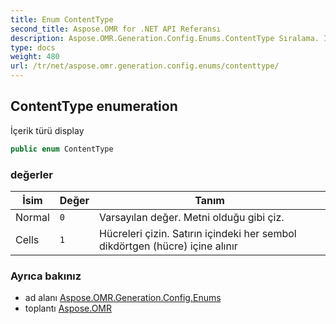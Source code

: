 ```yaml
---
title: Enum ContentType
second_title: Aspose.OMR for .NET API Referansı
description: Aspose.OMR.Generation.Config.Enums.ContentType Sıralama. İçerik türü display
type: docs
weight: 480
url: /tr/net/aspose.omr.generation.config.enums/contenttype/
---
```

## ContentType enumeration

İçerik türü display

```csharp
public enum ContentType
```

### değerler

| İsim | Değer | Tanım |
| --- | --- | --- |
| Normal | `0` | Varsayılan değer. Metni olduğu gibi çiz. |
| Cells | `1` | Hücreleri çizin. Satırın içindeki her sembol dikdörtgen (hücre) içine alınır |

### Ayrıca bakınız

* ad alanı [Aspose.OMR.Generation.Config.Enums](../../aspose.omr.generation.config.enums/)
* toplantı [Aspose.OMR](../../)


